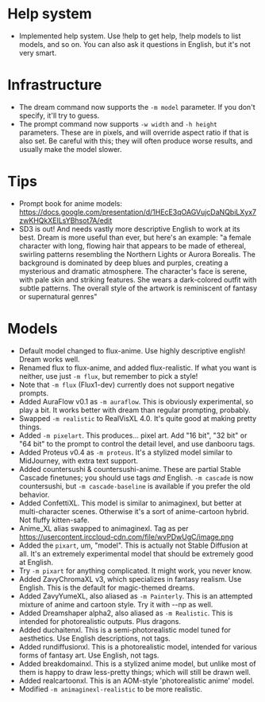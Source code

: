 # Help system

- Implemented help system. Use !help to get help, !help models to list models, and so on.
  You can also ask it questions in English, but it's not very smart.

# Infrastructure

- The dream command now supports the `-m model` parameter. If you don't specify, it'll try to guess.
- The prompt command now supports `-w width` and `-h height` parameters. These are in pixels, and will override aspect ratio if that is also set. Be careful with this; they will often produce worse results, and usually make the model slower.

# Tips

- Prompt book for anime models: <https://docs.google.com/presentation/d/1HEcE3qOAGVujcDaNQbiLXyx7zwKHQkXEILsYBhsot7A/edit>
- SD3 is out! And needs vastly more descriptive English to work at its best. Dream is more useful than ever, but here's an example: "a female character with long, flowing hair that appears to be made of ethereal, swirling patterns resembling the Northern Lights or Aurora Borealis. The background is dominated by deep blues and purples, creating a mysterious and dramatic atmosphere. The character's face is serene, with pale skin and striking features. She wears a dark-colored outfit with subtle patterns. The overall style of the artwork is reminiscent of fantasy or supernatural genres"

# Models

- Default model changed to flux-anime. Use highly descriptive english! Dream works well.
- Renamed flux to flux-anime, and added flux-realistic. If what you want is neither, use just `-m flux`, but remember to pick a style!
- Note that `-m flux` (Flux1-dev) currently does not support negative prompts.
- Added AuraFlow v0.1 as `-m auraflow`. This is obviously experimental, so play a bit. It works better with dream than regular prompting, probably.
- Swapped `-m realistic` to RealVisXL 4.0. It's quite good at making pretty things.
- Added `-m pixelart`. This produces... pixel art. Add "16 bit", "32 bit" or "64 bit" to the prompt to control the detail level, and use danbooru tags.
- Added Proteus v0.4 as `-m proteus`. It's a stylized model similar to MidJourney, with extra text support.
- Added countersushi & countersushi-anime. These are partial Stable Cascade finetunes; you should use tags _and_ English. `-m cascade` is now countersushi, but `-m cascade-baseline` is available if you prefer the old behavior.
- Added ConfettiXL. This model is similar to animaginexl, but better at multi-character scenes. Otherwise it's a sort of anime-cartoon hybrid. Not fluffy kitten-safe.
- Anime_XL alias swapped to animaginexl. Tag as per <https://usercontent.irccloud-cdn.com/file/wvPDwUgC/image.png>
- Added the `pixart`, um, "model". This is actually not Stable Diffusion at all. It's an extremely experimental model that should be extremely good at English.
- Try `-m pixart` for anything complicated. It might work, you never know.
- Added ZavyChromaXL v3, which specializes in fantasy realism. Use English. This is the default for magic-themed dreams.
- Added ZavyYumeXL, also aliased as `-m Painterly`. This is an attempted mixture of anime and cartoon style. Try it with --np as well.
- Added Dreamshaper alpha2, also aliased as `-m Realistic`. This is intended for photorealistic outputs. Plus dragons.
- Added duchaitenxl. This is a semi-photorealistic model tuned for aesthetics. Use English descriptions, not tags.
- Added rundiffusionxl. This is a photorealistic model, intended for various forms of fantasy art. Use English, not tags.
- Added breakdomainxl. This is a stylized anime model, but unlike most of them is happy to draw less-pretty things; which will still be drawn well.
- Added realcartoonxl. This is an AOM-style 'photorealistic anime' model.
- Modified `-m animaginexl-realistic` to be more realistic.
